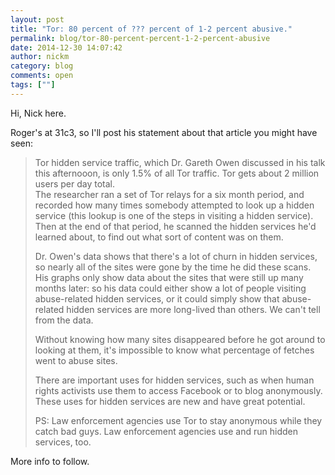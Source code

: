 ```yaml
---
layout: post
title: "Tor: 80 percent of ??? percent of 1-2 percent abusive."
permalink: blog/tor-80-percent-percent-1-2-percent-abusive
date: 2014-12-30 14:07:42
author: nickm
category: blog
comments: open
tags: [""]
---
```


Hi, Nick here.

Roger's at 31c3, so I'll post his statement about that article you might have seen:

> Tor hidden service traffic, which Dr. Gareth Owen discussed in his talk this afternooon, is only 1.5% of all Tor traffic. Tor gets about 2 million users per day total.  
>  The researcher ran a set of Tor relays for a six month period, and recorded how many times somebody attempted to look up a hidden service (this lookup is one of the steps in visiting a hidden service). Then at the end of that period, he scanned the hidden services he'd learned about, to find out what sort of content was on them.
>
> Dr. Owen's data shows that there's a lot of churn in hidden services, so nearly all of the sites were gone by the time he did these scans. His graphs only show data about the sites that were still up many months later: so his data could either show a lot of people visiting abuse-related hidden services, or it could simply show that abuse-related hidden services are more long-lived than others. We can't tell from the data.
>
> Without knowing how many sites disappeared before he got around to looking at them, it's impossible to know what percentage of fetches went to abuse sites.
>
> There are important uses for hidden services, such as when human rights activists use them to access Facebook or to blog anonymously. These uses for hidden services are new and have great potential.
>
> PS: Law enforcement agencies use Tor to stay anonymous while they catch bad guys. Law enforcement agencies use and run hidden services, too.

More info to follow.
